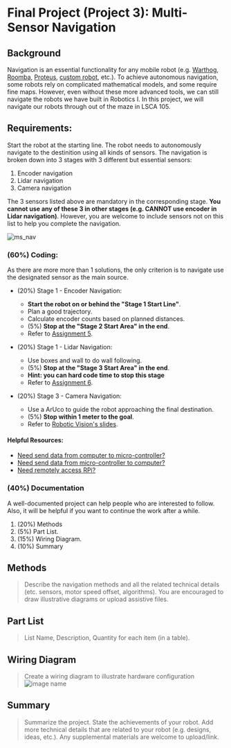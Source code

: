 # Final Project (Project 3): Multi-Sensor Navigation

## Background
Navigation is an essential functionality for any mobile robot (e.g. [Warthog](https://youtu.be/GAveEaNZZZE?si=BLWMSZ36F_Ti4tfm), [Roomba](https://youtu.be/CvZTF6YNZUw?si=JsgiMpYMYitBodM5), [Proteus](https://youtu.be/LUnZXBL_lqA?si=6UPZwneYxQJavZvq), [custom robot](https://youtu.be/jkoGkAd0GYk?si=mJk2F5EOqjExs9uL), etc.). To achieve autonomous navigation, some robots rely on complicated mathematical models, and some require fine maps. However, even without these more advanced tools, we can still navigate the robots we have built in Robotics I. In this project, we will navigate our robots through out of the maze in LSCA 105.

## Requirements:
Start the robot at the starting line. The robot needs to autonomously navigate to the destinition using all kinds of sensors. The navigation is broken down into 3 stages with 3 different but essential sensors:
1. Encoder navigation
2. Lidar navigation
3. Camera navigation

The 3 sensors listed above are mandatory in the corresponding stage. **You cannot use any of these 3 in other stages (e.g. CANNOT use encoder in Lidar navigation)**. However, you are welcome to include sensors not on this list to help you complete the navigation.

![ms_nav](https://github.com/linzhangUCA/3421tpl-preliminary_navigation/blob/2af4a8d311817a89cc7bffb8ad65318be96f1273/multi-sensor_navigation.png)


### (60%) Coding:
As there are more more than 1 solutions, the only criterion is to navigate use the designated sensor as the main source.  
- (20%) Stage 1 - Encoder Navigation:
    - **Start the robot on or behind the "Stage 1 Start Line"**.
    - Plan a good trajectory.
    - Calculate encoder counts based on planned distances.
    - (5%) **Stop at the "Stage 2 Start Area" in the end**.
    - Refer to [Assignment 5](https://classroom.github.com/a/vAs41PAP).

- (20%) Stage 1 - Lidar Navigation:
    - Use boxes and wall to do wall following.
    - (5%) **Stop at the "Stage 3 Start Area" in the end**.
    -  **Hint: you can hard code time to stop this stage**
    - Refer to [Assignment 6](https://classroom.github.com/a/0LxkqZrp).

- (20%) Stage 3 - Camera Navigation:
    - Use a ArUco to guide the robot approaching the final destination.
    - (5%) **Stop within 1 meter to the goal**.
    - Refer to [Robotic Vision's slides](https://linzhanguca.github.io/_docs/robotics_1-2023/1114/vision.pdf).
    
#### Helpful Resources:
- [Need send data from computer to micro-controller?]()
- [Need send data from micro-controller to computer?]()
- [Need remotely access RPi?]()

### (40%) Documentation
A well-documented project can help people who are interested to follow. Also, it will be helpful if you want to continue the work after a while.  
1. (20%) Methods
2. (5%) Part List.
3. (15%) Wiring Diagram.
4. (10%) Summary

## Methods
> Describe the navigation methods and all the related technical details (etc. sensors, motor speed offset, algorithms). You are encouraged to draw illustrative diagrams or upload assistive files.

## Part List
> List Name, Description, Quantity for each item (in a table).

## Wiring Diagram
> Create a wiring diagram to illustrate hardware configuration
> ![image name](link)

## Summary
> Summarize the project. State the achievements of your robot. Add more technical details that are related to your robot (e.g. designs, ideas, etc.). Any supplemental materials are welcome to upload/link. 
